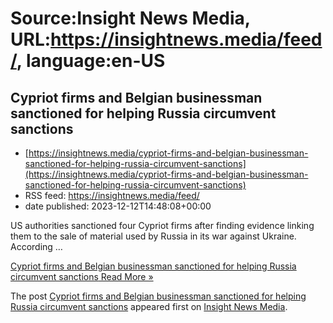 # Source:Insight News Media, URL:https://insightnews.media/feed/, language:en-US

## Cypriot firms and Belgian businessman sanctioned for helping Russia circumvent sanctions
 - [https://insightnews.media/cypriot-firms-and-belgian-businessman-sanctioned-for-helping-russia-circumvent-sanctions](https://insightnews.media/cypriot-firms-and-belgian-businessman-sanctioned-for-helping-russia-circumvent-sanctions)
 - RSS feed: https://insightnews.media/feed/
 - date published: 2023-12-12T14:48:08+00:00

<p>US authorities sanctioned four Cypriot firms after finding evidence linking them to the sale of material used by Russia in its war against Ukraine. According &#8230;</p>
<p class="read-more"> <a class="ast-button" href="https://insightnews.media/cypriot-firms-and-belgian-businessman-sanctioned-for-helping-russia-circumvent-sanctions/"> <span class="screen-reader-text">Cypriot firms and Belgian businessman sanctioned for helping Russia circumvent sanctions</span> Read More »</a></p>
<p>The post <a href="https://insightnews.media/cypriot-firms-and-belgian-businessman-sanctioned-for-helping-russia-circumvent-sanctions/">Cypriot firms and Belgian businessman sanctioned for helping Russia circumvent sanctions</a> appeared first on <a href="https://insightnews.media">Insight News Media</a>.</p>

